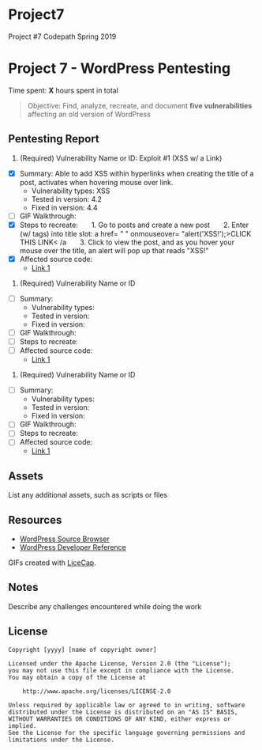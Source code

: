 # Project7
Project #7 Codepath Spring 2019
# Project 7 - WordPress Pentesting

Time spent: **X** hours spent in total

> Objective: Find, analyze, recreate, and document **five vulnerabilities** affecting an old version of WordPress

## Pentesting Report

1. (Required) Vulnerability Name or ID: Exploit #1 (XSS w/ a Link)
  - [x] Summary: Able to add XSS within hyperlinks when creating the title of a post, activates when hovering mouse over link.
    - Vulnerability types: XSS
    - Tested in version: 4.2
    - Fixed in version: 4.4
  - [ ] GIF Walkthrough: 
  - [x] Steps to recreate: 
&nbsp;&nbsp;&nbsp;&nbsp;&nbsp;&nbsp;1. Go to posts and create a new post
&nbsp;&nbsp;&nbsp;&nbsp;&nbsp;&nbsp;2. Enter (w/ tags) into title slot: a href= " " onmouseover= "alert('XSS!');>CLICK THIS LINK< /a
&nbsp;&nbsp;&nbsp;&nbsp;&nbsp;&nbsp;3. Click to view the post, and as you hover your mouse over the title, an alert will pop up that reads "XSS!"
  - [x] Affected source code:
    - [Link 1](https://core.trac.wordpress.org/browser/tags/version/src/source_file.php)
1. (Required) Vulnerability Name or ID
  - [ ] Summary: 
    - Vulnerability types:
    - Tested in version:
    - Fixed in version: 
  - [ ] GIF Walkthrough: 
  - [ ] Steps to recreate: 
  - [ ] Affected source code:
    - [Link 1](https://core.trac.wordpress.org/browser/tags/version/src/source_file.php)
1. (Required) Vulnerability Name or ID
  - [ ] Summary: 
    - Vulnerability types:
    - Tested in version:
    - Fixed in version: 
  - [ ] GIF Walkthrough: 
  - [ ] Steps to recreate: 
  - [ ] Affected source code:
    - [Link 1](https://core.trac.wordpress.org/browser/tags/version/src/source_file.php)

## Assets

List any additional assets, such as scripts or files

## Resources

- [WordPress Source Browser](https://core.trac.wordpress.org/browser/)
- [WordPress Developer Reference](https://developer.wordpress.org/reference/)

GIFs created with [LiceCap](http://www.cockos.com/licecap/).

## Notes

Describe any challenges encountered while doing the work

## License

    Copyright [yyyy] [name of copyright owner]

    Licensed under the Apache License, Version 2.0 (the "License");
    you may not use this file except in compliance with the License.
    You may obtain a copy of the License at

        http://www.apache.org/licenses/LICENSE-2.0

    Unless required by applicable law or agreed to in writing, software
    distributed under the License is distributed on an "AS IS" BASIS,
    WITHOUT WARRANTIES OR CONDITIONS OF ANY KIND, either express or implied.
    See the License for the specific language governing permissions and
    limitations under the License.
